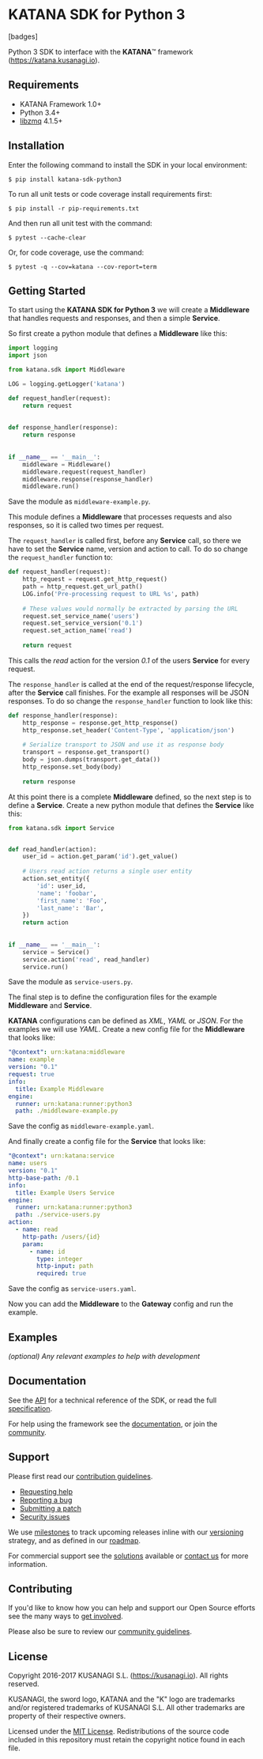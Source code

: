 KATANA SDK for Python 3
=======================

[badges]

Python 3 SDK to interface with the **KATANA**™ framework (https://katana.kusanagi.io).

Requirements
------------

* KATANA Framework 1.0+
* Python 3.4+
* [libzmq](http://zeromq.org/intro:get-the-software) 4.1.5+

Installation
------------

Enter the following command to install the SDK in your local environment:

```
$ pip install katana-sdk-python3
```

To run all unit tests or code coverage install requirements first:

```
$ pip install -r pip-requirements.txt
```

And then run all unit test with the command:

```
$ pytest --cache-clear
```

Or, for code coverage, use the command:

```
$ pytest -q --cov=katana --cov-report=term
```

Getting Started
---------------

To start using the **KATANA SDK for Python 3** we will create a **Middleware** that handles requests and responses, and then a simple **Service**.

So first create a python module that defines a **Middleware** like this:

```python
import logging
import json

from katana.sdk import Middleware

LOG = logging.getLogger('katana')

def request_handler(request):
    return request
    
    
def response_handler(response):
    return response
    
    
if __name__ == '__main__':
    middleware = Middleware()
    middleware.request(request_handler)
    middleware.response(response_handler)
    middleware.run()
```

Save the module as `middleware-example.py`.

This module defines a **Middleware** that processes requests and also responses, so it is called two times per request.

The `request_handler` is called first, before any **Service** call, so there we have to set the **Service** name, version and action to call. To do so change the `request_handler` function to:

```python
def request_handler(request):
    http_request = request.get_http_request()
    path = http_request.get_url_path()
    LOG.info('Pre-processing request to URL %s', path)
    
    # These values would normally be extracted by parsing the URL
    request.set_service_name('users')
    request.set_service_version('0.1')
    request.set_action_name('read')
    
    return request
```

This calls the *read* action for the version *0.1* of the users **Service** for every request.

The `response_handler` is called at the end of the request/response lifecycle, after the **Service** call finishes.
For the example all responses will be JSON responses. To do so change the `response_handler` function to look like this:

```python
def response_handler(response):
    http_response = response.get_http_response()
    http_response.set_header('Content-Type', 'application/json')
    
    # Serialize transport to JSON and use it as response body
    transport = response.get_transport()
    body = json.dumps(transport.get_data())
    http_response.set_body(body)
    
    return response
```

At this point there is a complete **Middleware** defined, so the next step is to define a **Service**. Create a new python module that defines the **Service** like this:

```python
from katana.sdk import Service


def read_handler(action):
    user_id = action.get_param('id').get_value()
    
    # Users read action returns a single user entity
    action.set_entity({
        'id': user_id,
        'name': 'foobar',
        'first_name': 'Foo',
        'last_name': 'Bar',
    })
    return action
    
    
if __name__ == '__main__':
    service = Service()
    service.action('read', read_handler)
    service.run()
```

Save the module as `service-users.py`.

The final step is to define the configuration files for the example **Middleware** and **Service**.

**KATANA** configurations can be defined as *XML*, *YAML* or *JSON*.
For the examples we will use *YAML*. Create a new config file for the **Middleware** that looks like:

```yaml
"@context": urn:katana:middleware
name: example
version: "0.1"
request: true
info:
  title: Example Middleware
engine:
  runner: urn:katana:runner:python3
  path: ./middleware-example.py
```

Save the config as `middleware-example.yaml`.

And finally create a config file for the **Service** that looks like:

```yaml
"@context": urn:katana:service
name: users
version: "0.1"
http-base-path: /0.1
info:
  title: Example Users Service
engine:
  runner: urn:katana:runner:python3
  path: ./service-users.py
action:
  - name: read
    http-path: /users/{id}
    param:
      - name: id
        type: integer
        http-input: path
        required: true
```

Save the config as `service-users.yaml`.

Now you can add the **Middleware** to the **Gateway** config and run the example.

Examples
--------

*(optional) Any relevant examples to help with development*

Documentation
-------------

See the [API](https://kusanagi.io/app#katana/docs/sdk) for a technical reference of the SDK, or read the full [specification](https://kusanagi.io/app#katana/docs/sdk/specification).

For help using the framework see the [documentation](https://kusanagi.io/app#katana/docs), or join the [community](https://kusanagi.io/app#katana/community).

Support
-------

Please first read our [contribution guidelines](https://kusanagi.io/app#katana/open-source/contributing).

* [Requesting help](https://kusanagi.io/app#katana/open-source/help)
* [Reporting a bug](https://kusanagi.io/app#katana/open-source/bug)
* [Submitting a patch](https://kusanagi.io/app#katana/open-source/patch)
* [Security issues](https://kusanagi.io/app#katana/open-source/security)

We use [milestones](https://github.com/kusanagi/katana-sdk-python3/milestones) to track upcoming releases inline with our [versioning](https://kusanagi.io/app#katana/versioning) strategy, and as defined in our [roadmap](https://kusanagi.io/app#katana/roadmap).

For commercial support see the [solutions](https://kusanagi.io/solutions) available or [contact us](https://kusanagi.io/contact) for more information.

Contributing
------------

If you'd like to know how you can help and support our Open Source efforts see the many ways to [get involved](https://kusanagi.io/app#katana/open-source/get-involved).

Please also be sure to review our [community guidelines](https://kusanagi.io/app#katana/community/conduct).

License
-------

Copyright 2016-2017 KUSANAGI S.L. (https://kusanagi.io). All rights reserved.

KUSANAGI, the sword logo, KATANA and the "K" logo are trademarks and/or registered trademarks of KUSANAGI S.L. All other trademarks are property of their respective owners.

Licensed under the [MIT License](https://kusanagi.io/app#katana/open-source/license). Redistributions of the source code included in this repository must retain the copyright notice found in each file.
